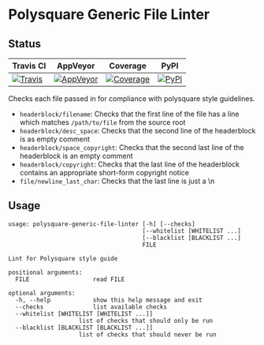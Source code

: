 Polysquare Generic File Linter
==============================

Status
------

| Travis CI | AppVeyor | Coverage | PyPI |
|-----------|----------|----------|------|
|[![Travis](https://travis-ci.org/polysquare/polysquare-generic-file-linter.svg?branch=master)](https://travis-ci.org/polysquare/polysquare-generic-file-linter)|[![AppVeyor](https://ci.appveyor.com/api/projects/status/100s4jga4wc92lq0/branch/master?svg=true)](https://ci.appveyor.com/project/smspillaz/polysquare-generic-file-linter/branch/master)|[![Coverage](https://coveralls.io/repos/polysquare/polysquare-generic-file-linter/badge.png?branch=master)](https://coveralls.io/r/polysquare/polysquare-generic-file-linter?branch=master)|[![PyPI](https://pypip.in/version/polysquare-generic-file-linter/badge.svg)](https://pypi.python.org/pypi/polysquare-generic-file-linter/)|

Checks each file passed in for compliance with polysquare style guidelines.

* `headerblock/filename`: Checks that the first line of the file has a line
                          which matches `/path/to/file` from the source root
* `headerblock/desc_space`: Checks that the second line of the headerblock is
                            as empty comment
* `headerblock/space_copyright`: Checks that the second last line of the
                                 headerblock is an empty comment
* `headerblock/copyright`: Checks that the last line of the headerblock
                           contains an appropriate short-form copyright
                           notice
* `file/newline_last_char`: Checks that the last line is just a \n

Usage
-----

    usage: polysquare-generic-file-linter [-h] [--checks]
                                          [--whitelist [WHITELIST ...]
                                          [--blacklist [BLACKLIST ...]
                                          FILE

    Lint for Polysquare style guide

    positional arguments:
      FILE                  read FILE

    optional arguments:
      -h, --help            show this help message and exit
      --checks              list available checks
      --whitelist [WHITELIST [WHITELIST ...]]
                        list of checks that should only be run
      --blacklist [BLACKLIST [BLACKLIST ...]]
                        list of checks that should never be run
